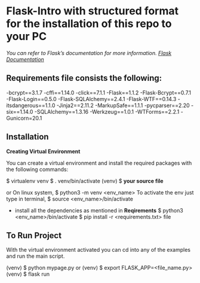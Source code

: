 # Flask-Intro with structured format for the installation of this repo to your PC

*You can refer to Flask’s documentation for more information.
[Flask Documentation](https://flask.palletsprojects.com/en/1.1.x/)*

## Requirements file consists the following:

-bcrypt==3.1.7
-cffi==1.14.0
-click==7.1.1
-Flask==1.1.2
-Flask-Bcrypt==0.7.1
-Flask-Login==0.5.0
-Flask-SQLAlchemy==2.4.1
-Flask-WTF==0.14.3
-itsdangerous==1.1.0
-Jinja2==2.11.2
-MarkupSafe==1.1.1
-pycparser==2.20
-six==1.14.0
-SQLAlchemy==1.3.16
-Werkzeug==1.0.1
-WTForms==2.2.1
-Gunicorn=20.1

## Installation

**Creating Virtual Environment**

You can create a virtual environment and install the required packages with the following commands:

$ virtualenv venv
$ . venv/bin/activate
(venv) $ **your source file**

or 
On linux system,
$ python3 -m venv <env_name>
To activate the env just type in terminal,
$ source <env_name>/bin/activate

- install all the dependencies as mentioned in **Reqirements**
$ python3 <env_name>/bin/activate
$ pip install -r <requirements.txt> file
## To Run Project

With the virtual environment activated you can cd into any of the examples and run the main script.

(venv) $ python mypage.py
or 
(venv) $ export FLASK_APP=<file_name.py>
(venv) $ flask run

